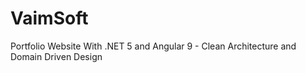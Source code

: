 # VaimSoft
Portfolio Website With .NET 5 and Angular 9 - Clean Architecture and Domain Driven Design
